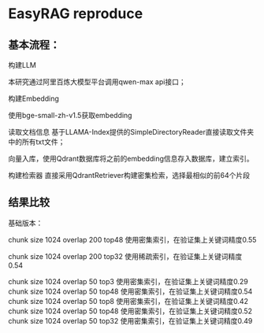# EasyRAG reproduce

## 基本流程：

构建LLM

本研究通过阿里百炼大模型平台调用qwen-max api接口；

构建Embedding

使用bge-small-zh-v1.5获取embedding

读取文档信息
基于LLAMA-Index提供的SimpleDirectoryReader直接读取文件夹中的所有txt文件；

向量入库，使用Qdrant数据库将之前的embedding信息存入数据库，建立索引。

构建检索器
直接采用QdrantRetriever构建密集检索，选择最相似的前64个片段

## 结果比较

基础版本：

chunk size 1024 overlap 200 top48 使用密集索引，在验证集上关键词精度0.55

chunk size 1024 overlap 200 top32 使用稀疏索引，在验证集上关键词精度0.54

chunk size 1024 overlap 50 top3 使用密集索引，在验证集上关键词精度0.29
chunk size 1024 overlap 50 top48 使用密集索引，在验证集上关键词精度0.54
chunk size 1024 overlap 50 top8 使用密集索引，在验证集上关键词精度0.42
chunk size 1024 overlap 50 top48 使用密集索引，在验证集上关键词精度0.52
chunk size 1024 overlap 50 top32 使用密集索引，在验证集上关键词精度0.49
